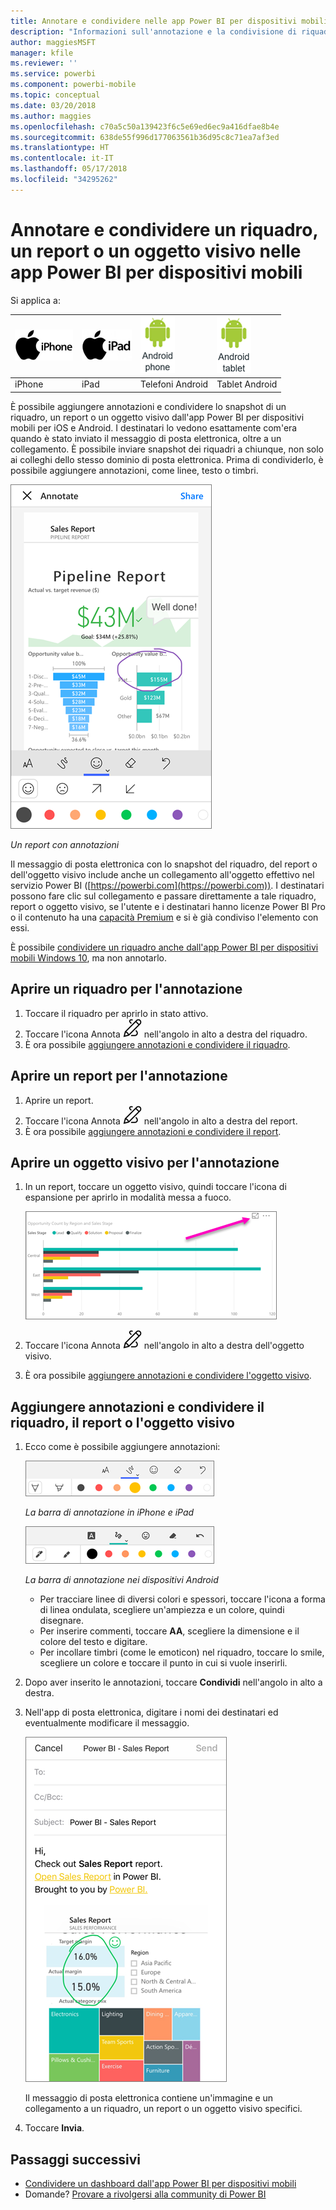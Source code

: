 ```yaml
---
title: Annotare e condividere nelle app Power BI per dispositivi mobili
description: "Informazioni sull'annotazione e la condivisione di riquadri, report e oggetti visivi dall'app Microsoft Power BI per dispositivi mobili iOS e Android. "
author: maggiesMSFT
manager: kfile
ms.reviewer: ''
ms.service: powerbi
ms.component: powerbi-mobile
ms.topic: conceptual
ms.date: 03/20/2018
ms.author: maggies
ms.openlocfilehash: c70a5c50a139423f6c5e69ed6ec9a416dfae8b4e
ms.sourcegitcommit: 638de55f996d177063561b36d95c8c71ea7af3ed
ms.translationtype: HT
ms.contentlocale: it-IT
ms.lasthandoff: 05/17/2018
ms.locfileid: "34295262"
---
```

# <a name="annotate-and-share-a-tile-report-or-visual-in-power-bi-mobile-apps"></a>Annotare e condividere un riquadro, un report o un oggetto visivo nelle app Power BI per dispositivi mobili
Si applica a:

| ![iPhone](media/mobile-annotate-and-share-a-tile-from-the-mobile-apps/iphone-logo-50-px.png) | ![iPad](media/mobile-annotate-and-share-a-tile-from-the-mobile-apps/ipad-logo-50-px.png) | ![Telefono Android](media/mobile-annotate-and-share-a-tile-from-the-mobile-apps/android-phone-logo-50-px.png) | ![Tablet Android](media/mobile-annotate-and-share-a-tile-from-the-mobile-apps/android-tablet-logo-50-px.png) |
|:--- |:--- |:--- |:--- |
| iPhone |iPad |Telefoni Android |Tablet Android |

È possibile aggiungere annotazioni e condividere lo snapshot di un riquadro, un report o un oggetto visivo dall'app Power BI per dispositivi mobili per iOS e Android. I destinatari lo vedono esattamente com'era quando è stato inviato il messaggio di posta elettronica, oltre a un collegamento. È possibile inviare snapshot dei riquadri a chiunque, non solo ai colleghi dello stesso dominio di posta elettronica. Prima di condividerlo, è possibile aggiungere annotazioni, come linee, testo o timbri.

![Report con annotazioni](media/mobile-annotate-and-share-a-tile-from-the-mobile-apps/power-bi-iphone-annotate.png)

*Un report con annotazioni*

Il messaggio di posta elettronica con lo snapshot del riquadro, del report o dell'oggetto visivo include anche un collegamento all'oggetto effettivo nel servizio Power BI ([https://powerbi.com](https://powerbi.com)). I destinatari possono fare clic sul collegamento e passare direttamente a tale riquadro, report o oggetto visivo, se l'utente e i destinatari hanno licenze Power BI Pro o il contenuto ha una [capacità Premium](service-premium.md) e si è già condiviso l'elemento con essi. 

È possibile [condividere un riquadro anche dall'app Power BI per dispositivi mobili Windows 10](mobile-share-tile-windows-10-phone-app.md), ma non annotarlo.

## <a name="open-a-tile-for-annotating"></a>Aprire un riquadro per l'annotazione
1. Toccare il riquadro per aprirlo in stato attivo.
2. Toccare l'icona Annota ![Icona Annota](media/mobile-annotate-and-share-a-tile-from-the-mobile-apps/power-bi-ios-annotate-icon.png) nell'angolo in alto a destra del riquadro.
3. È ora possibile [aggiungere annotazioni e condividere il riquadro](mobile-annotate-and-share-a-tile-from-the-mobile-apps.md#annotate-and-share-the-tile-report-or-visual).

## <a name="open-a-report-for-annotating"></a>Aprire un report per l'annotazione
1. Aprire un report. 
2. Toccare l'icona Annota ![Icona Annota](media/mobile-annotate-and-share-a-tile-from-the-mobile-apps/power-bi-ios-annotate-icon.png) nell'angolo in alto a destra del report.
3. È ora possibile [aggiungere annotazioni e condividere il report](mobile-annotate-and-share-a-tile-from-the-mobile-apps.md#annotate-and-share-the-tile-report-or-visual).

## <a name="open-a-visual-for-annotating"></a>Aprire un oggetto visivo per l'annotazione
1. In un report, toccare un oggetto visivo, quindi toccare l'icona di espansione per aprirlo in modalità messa a fuoco. 
   
    ![Icona Modalità messa a fuoco](media/mobile-annotate-and-share-a-tile-from-the-mobile-apps/power-bi-ios-visual-focus-mode.png)
2. Toccare l'icona Annota ![Icona Annota](media/mobile-annotate-and-share-a-tile-from-the-mobile-apps/power-bi-ios-annotate-icon.png) nell'angolo in alto a destra dell'oggetto visivo.
3. È ora possibile [aggiungere annotazioni e condividere l'oggetto visivo](mobile-annotate-and-share-a-tile-from-the-mobile-apps.md#annotate-and-share-the-tile-report-or-visual).

## <a name="annotate-and-share-the-tile-report-or-visual"></a>Aggiungere annotazioni e condividere il riquadro, il report o l'oggetto visivo
1. Ecco come è possibile aggiungere annotazioni:  
   
   ![Barra di annotazione in iPhone e iPad](media/mobile-annotate-and-share-a-tile-from-the-mobile-apps/power-bi-ios-annotation-menu.png)
   
   *La barra di annotazione in iPhone e iPad*
   
   ![Barra di annotazione nei dispositivi Android](media/mobile-annotate-and-share-a-tile-from-the-mobile-apps/power-bi-android-annotate-bar.png)
   
   *La barra di annotazione nei dispositivi Android*
   
   * Per tracciare linee di diversi colori e spessori, toccare l'icona a forma di linea ondulata, scegliere un'ampiezza e un colore, quindi disegnare.  
   * Per inserire commenti, toccare **AA**, scegliere la dimensione e il colore del testo e digitare.  
   * Per incollare timbri (come le emoticon) nel riquadro, toccare lo smile, scegliere un colore e toccare il punto in cui si vuole inserirli.   
2. Dopo aver inserito le annotazioni, toccare **Condividi** nell'angolo in alto a destra.
3. Nell'app di posta elettronica, digitare i nomi dei destinatari ed eventualmente modificare il messaggio.  
   
   ![Report con annotazioni nella posta elettronica](media/mobile-annotate-and-share-a-tile-from-the-mobile-apps/power-bi-iphone-annotate-send.png)
   
   Il messaggio di posta elettronica contiene un'immagine e un collegamento a un riquadro, un report o un oggetto visivo specifici. 
4. Toccare **Invia**.

## <a name="next-steps"></a>Passaggi successivi
* [Condividere un dashboard dall'app Power BI per dispositivi mobili](mobile-share-dashboard-from-the-mobile-apps.md)
* Domande? [Provare a rivolgersi alla community di Power BI](http://community.powerbi.com/)


